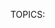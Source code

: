 TOPICS: <acronym>
        <applet>
        <basefont>
        <bgsound>
        <big>
        <blink>
        <center>
        <command>
        <content>
        <dir>
        <element>
        <font>
        <frame>
        <frameset>
        <image>
        <isindex>
        <keygen>
        <listing>
        <marquee>
        <menuitem>
        <multicol>
        <nextid>
        <nobr>
        <noembed>
        <noframes>
        <plaintext>
        <shadow>
        <spacer>
        <strike>
        <tt>
        <xmp>

# Obsolete and Deprecated HTML Elements

!!! error ""
    Warning: These are old HTML elements which are deprecated and should not be used. You should never
    use them in new projects, and should replace them in old projects as soon as you can. They are listed
    here for informational purposes only.

| Element | Description |
| :------ | :---------- |
| **`<acronym>`** | HTML acronym element. Indicate a sequence of characters that compose an **acronym** or **abbreviation** for a word. In HTML 5, use **[`<abbr>`](/en/webfrontend/<abbr>)** instead. |
| **`<applet>`** | HTML Applet element. Embeds a **Java applet** into the document; this element has been deprecated in favor of **[`<object>`](/en/webfrontend/<object>)**. |
| **`<basefont>`** | Define **the default font size for the document**. In HTML 5, use CSS **[`font`](/en/webfrontend/font_property)** property instead |
| **`<font>`** | The **HTML Font Element (`<font>`)** defines **the font size**, **color and face for its content**. In HTML 5, use CSS **[`font`](/en/webfrontend/font_property)** property instead |
| `<bgsound>` | The Internet Explorer only HTML Background Sound element (`<bgsound>`) sets up a sound file to play in the background while the page is used; use [`<audio>`](/en/webfrontend/<audio>) instead. |
| `<big>` | The obsolete **HTML Big Element (`<big>`)** renders the enclosed text at a font size one level larger than the surrounding text (`medium` becomes `large`, for example).|
| `<blink>` | The **HTML Blink Element (`<blink>`)** is a non-standard element which causes the enclosed text to flash slowly. |
| `<center>` | The obsolete **HTML Center Element (`<center>`)** is a block-level element that displays its block-level or inline contents centered horizontally within its containing element. |
| **`<command>`** | Define **command buttons** (such as **radio buttons**, **check boxes**, or **buttons**). In HTML5, use **[`<menu>`](/en/webfrontend/<menu>)** instead. |
| `<content>` | The **HTML `<content>` element**—an obsolete part of the Web Components suite of technologies—was used inside of Shadow DOM as an insertion point, and wasn't meant to be used in ordinary HTML. |
| **`<dir>`** | HTML directory element. Used as a **container for a directory** of files and/or folders, potentially with styles and icons applied by the user agent. Use **[`<ul>`](/en/webfrontend/<ul>)** instead. |
| `<element>` | The obsolete **HTML `<element>` element** was part of the Web Components specification; it was intended to be used to define new custom DOM elements. |
| **`<frameset>`** | Define a frameset. It is used to organize one or more **`<frame>`** elements. In HTML5, use **[`<iframe>`](/en/webfrontend/<iframe>)** instead. |
| **`<frame>`** | Define child windows (frames) in **`<frameset>`**. In HTML5, use **[`<iframe>`](/en/webfrontend/<iframe>)** instead. |
| **`<noframes>`** | The obsolete HTML No Frames or frame fallback element, provides content to be presented in browsers that don't support (or have disabled support for) the **`<frame>`** element. Completely outdated in HTML5 |
| **`<image>`** | HTML image element. An obsolete remnant of an ancient version of HTML lost in the mists of time; use the standard **[`<img>`](/en/webfrontend/<img>)** element instead. |
| **`<isindex>`** | It is used to make the browser display a **dialog**, prompting the user to enter **single line of text**. In HTML5, use **[`<input>`](/en/webfrontend/<input>)** instead. |
| **`<keygen>`** | HTML key generation element. Facilitate **generation of key** material, and **submission of the public key** as part of an *HTML form*. This mechanism is designed for use with Web-based certificate management systems. It is expected that it will be used in an HTML form along with other information needed to construct a certificate request, and that the result of the process will be a signed certificate. |
| **`<listing>`** | HTML listing element. Render text between the start and end tags without interpreting the HTML in between and using a *`monospaced`* font. The HTML 2 standard recommended that lines shouldn't be broken when not greater than 132 characters. Use **[`<pre>`](/en/webfrontend/<pre>)** or **[`<samp>`](/en/webfrontend/<samp>)** element instead. |
| `<marquee>` | The HTML `<marquee>` element is used to insert a scrolling area of text. You can control what happens when the text reaches the edges of its content area using its attributes. |
| **`<menuitem>`** | HTML menu item element. Represent a command that a user is able to invoke through a **popup menu**. More details to refer to **[`<menu>`](/en/webfrontend/<menu>)**. |
| `<multicol>` | The HTML Multi-Column Layout element (`<multicol>`) was an experimental element designed to allow multi-column layouts and must not be used. |
| `<nextid>` | `<nextid>` is an obsolete HTML element that served to enable the NeXT web designing tool to generate automatic NAME labels for its anchors. |
| `<nobr>` | The non-standard, obsolete HTML `<nobr>` element prevents the text it contains from automatically wrapping across multiple lines, potentially resulting in the user having to scroll horizontally to see the entire width of the text. |
| `<noembed>` | The `<noembed>` element is an obsolete, non-standard way to provide alternative, or "fallback", content for browsers that do not support the [`<embed>`](/en/webfrontend/<embed>) element or do not support the type of embedded content an author wishes to use.HTML 4.01 has been abolished. For HTML5, please use [`<object>`](/en/webfrontend/<object>) instead. |
| **`<plaintext>`** | HTML plaintext element. Render everything following the start tag as **raw text** (**plaintext**), ignoring any following HTML. Use **[`<pre>`](/en/webfrontend/<pre>)** instead. |
| `<shadow>` | The **HTML `<shadow>` element**—an obsolete part of the Web Components technology suite—was intended to be used as a shadow DOM insertion point. |
| **`<spacer>`** | HTML space element. Allow insertion of **empty spaces** on pages. Use HTML **`&nbsp;`** or [[CSS]] instead. |
| **`<strike>`** | HTML strike-through element. For deleted text, use **[`<del>`](/en/webfrontend/<del>)** instead; For style (horizontal line) over text, use CSS property **`text-decoration: line-through`** instead; For text that are no longer relevant or no longer accurate, use **[`<s>`](/en/webfrontend/<s>)** instead. |
| **`<tt>`** | HTML Teletype Text element. Create inline text which is presented using the user agent's default *`monospace`* font face. Use [[CSS]] instead. |
| **`<xmp>`** | HTML Example Element. Render text between the start and end tags **without interpreting the HTML** in between and using a *`monospaced`* font. The *HTML 2* specification recommended that it should be rendered wide enough to allow *80* characters per line. Use **[`<pre>`](/en/webfrontend/<pre>)** or **[`<samp>`](/en/webfrontend/<samp>)** instead. |

